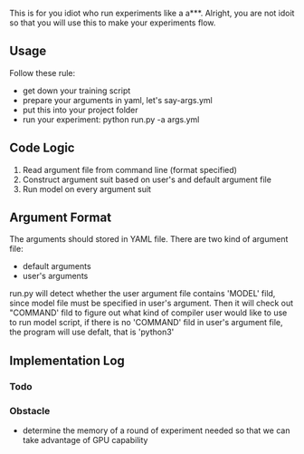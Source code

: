 This is for you idiot who run experiments like a a***. Alright, you are not idoit so that you will use this to make your experiments flow.

## Usage

Follow these rule:
- get down your training script
- prepare your arguments in yaml, let's say-args.yml
- put this into your project folder
- run your experiment: python run.py -a args.yml

## Code Logic

1. Read argument file from command line (format specified)
2. Construct argument suit based on user's and default argument file
3. Run model on every argument suit

## Argument Format

The arguments should stored in YAML file. There are two kind of argument file:
- default arguments
- user's arguments

run.py will detect whether the user argument file contains 'MODEL' fild, since model file must be specified in user's argument. Then it will check out "COMMAND' fild to figure out what kind of compiler user would like to use to run model script, if there is no 'COMMAND' fild in user's argument file, the program will use defalt, that is 'python3'

## Implementation Log

### Todo

### Obstacle

- determine the memory of a round of experiment needed so that we can take advantage of GPU capability
